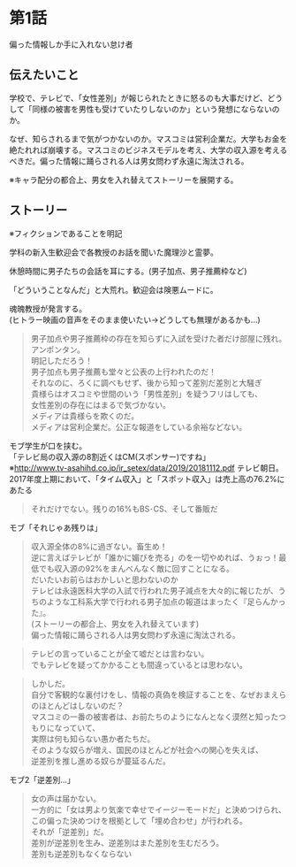 # 第1話

偏った情報しか手に入れない怠け者

## 伝えたいこと  

学校で、テレビで、「女性差別」が報じられたときに怒るのも大事だけど、どうして「同様の被害を男性も受けていたりしないのか」という発想にならないのか。  

なぜ、知らされるまで気がつかないのか。マスコミは営利企業だ。大学もお金を絶たれれば崩壊する。マスコミのビジネスモデルを考え、大学の収入源を考えるべきだ。偏った情報に踊らされる人は男女問わず永遠に淘汰される。  

※キャラ配分の都合上、男女を入れ替えてストーリーを展開する。

## ストーリー
※フィクションであることを明記  

学科の新入生歓迎会で各教授のお話を聞いた魔理沙と霊夢。  

休憩時間に男子たちの会話を耳にする。(男子加点、男子推薦枠など)  

「どういうことなんだ」と大荒れ。歓迎会は険悪ムードに。  

魂魄教授が発言する。  
(ヒトラー映画の音声をそのまま使いたい→どうしても無理があるかも...)  

> 男子加点や男子推薦枠の存在を知らずに入試を受けた者だけ部屋に残れ。アンポンタン。  
> 明記しただろう！  
> 男子加点も男子推薦も堂々と公表の上行われたのだ！  
> それなのに、ろくに調べもせず、後から知って差別だ差別と大騒ぎ  
> 貴様らはオスコミや世間のいう「男性差別」を疑うフリはしても、  
> 女性差別の存在にはまるで気づかない。  
> メディアは貴様らを欺くのだ。  
> メディアは営利企業だ。公正な報道をしている余裕などない。  

モブ学生が口を挟む。  
「テレビ局の収入源の8割近くはCM(スポンサー)ですね」  
※http://www.tv-asahihd.co.jp/ir_setex/data/2019/20181112.pdf
テレビ朝日。2017年度上期において、「タイム収入」と「スポット収入」は売上高の76.2%にあたる

> それだけでない。残りの16%もBS･CS、そして番販だ

モブ「それじゃあ残りは」

> 収入源全体の8%に過ぎない。畜生め！  
> 逆に言えばテレビが「誰かに媚びを売る」のを一切やめれば、うぉっ！最低でも収入源の92%をまんべんなく敵に回すことになる。  
> だいたいお前らはおかしいと思わないのか  
> テレビは永遠医科大学の入試で行われた男子減点を大々的に報じたが、うちのような工科系大学で行われる男子加点の報道はまったく『足らんかった』。  
> (ストーリーの都合上、男女を入れ替えています)  
> 偏った情報に踊らされる人は男女問わず永遠に淘汰される。  

> テレビの言っていることが全て嘘だとは言わない。  
> でもテレビを疑ってかかることも間違っているとは思わない。  

> しかしだ。  
> 自分で客観的な裏付けをし、情報の真偽を検証することを、なぜおまえらのほとんどはしないのだ？  
> マスコミの一番の被害者は、お前たちのようになんとなく漠然と知ったつもりになっていて、  
> 実際は何も知らない愚か者たちだ。  
> そのような奴らが増え、国民のほとんどが社会への関心を失えば、  
> 逆差別を推し進める奴らが蔓延るんだ。　　

モブ2「逆差別...」  

> 女の声は届かない。  
> 一方的に「女は男より気楽で幸せでイージーモードだ」と決めつけられ、  
> この偏った決めつけを根拠として「埋め合わせ」が行われる。  
> それが「逆差別」だ。  
> 差別が逆差別を生み、逆差別はまた差別を生むだろう。  
> 差別も逆差別もなくならない

<!-- これも没
モブ「そしてスポンサー企業は『報ステ』ならセブン&アイHD、サントリー食品インターナショナルなどが、  
『NEWS23』ならPanasonic、ライオンなどが、  
『サンデーモーニング』ならダイワハウス工業、アース製薬、三井不動産、日本通運が」
http://housouhou.com/2018/12/20/henkou1220/
> どこがスポンサーだろうと、スポンサーもまた営利企業。
> お前らがスポンサー企業の経営者ならどうする？
> メインとなる視聴者層をターゲットにして宣伝活動を行うだろう。

-->

<!-- 没。無理がある。
またモブ学生が口を挟む。  
「視聴者層も無視できません」

> 総務省が公開している統計データ☆を読めば一目瞭然だ。
> ☆『「情報通信メディア利用時間調査」の 5 年間データに見るテレビとネットの時間的侵蝕関係―若年層の分析を中心に』の9ページ
> http://www.tv-asahihd.co.jp/ir_setex/data/2019/20181112.pdf 


> 読んでみろ
> テレビ視聴時間は高齢者ほど、低学歴ほど、男性ほど高いのだ
> (注意:ストーリーの都合上、男女を入れ替えています。)
> 
-->